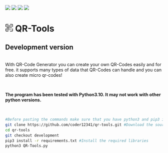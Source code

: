![](https://img.shields.io/badge/version-3.0alpha-yellow)
![](https://img.shields.io/badge/license-GPLv3-blue)
![](https://img.shields.io/badge/language-Python3.10-red)
![](https://img.shields.io/badge/platform-Linux-lightgrey)

# ![QR-Tools](icon.png) QR-Tools

## **Development version**

<br>With QR-Code Generator you can create your own QR-Codes easily and for free. it supports many types of data that QR-Codes can handle and you can also create micro qr-codes!

<br>
<p font-size:25px>
  <b>The program has been tested with Python3.10. It may not work with other python versions.</b>
</p>
<br>


``` zsh
#Before pasting the commands make sure that you have python3 and pip3 installed!
git clone https://github.com/coder12341/qr-tools.git #Download the source code
cd qr-tools
git checkout development
pip3 install -r requirements.txt #Install the required libraries
python3 QR-Tools.py
```